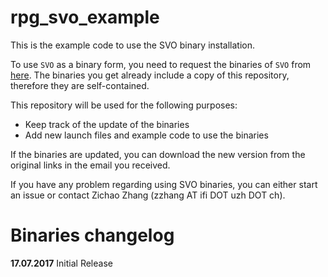 # rpg_svo_example
This is the example code to use the SVO binary installation.

To use `SVO` as a binary form, you need to request the binaries of `SVO` from [here](http://rpg.ifi.uzh.ch/svo2.html).
The binaries you get already include a copy of this repository, therefore they are self-contained.

This repository will be used for the following purposes:
* Keep track of the update of the binaries
* Add new launch files and example code to use the binaries

If the binaries are updated, you can download the new version from the original links in the email you received.

If you have any problem regarding using SVO binaries,
you can either start an issue or contact Zichao Zhang (zzhang AT ifi DOT uzh DOT ch).

# Binaries changelog
**17.07.2017** Initial Release
